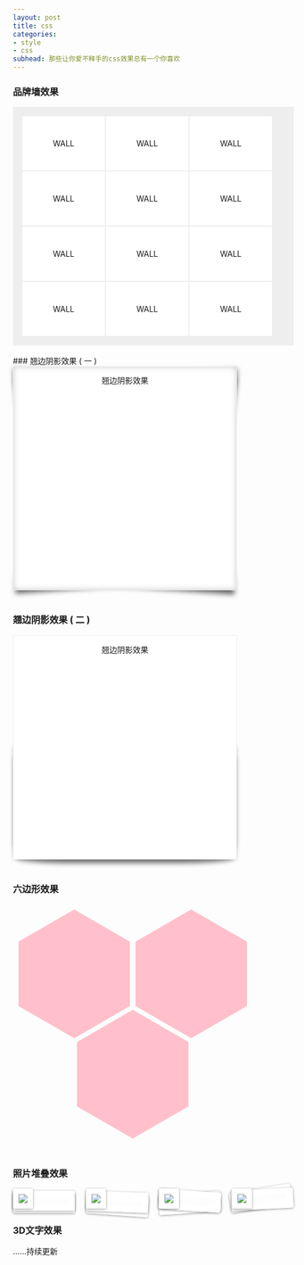 ```yaml
---
layout: post
title: css
categories:
- style
- css
subhead: 那些让你爱不释手的css效果总有一个你喜欢
---
```


### 品牌墙效果

<style>
 #wall{
    overflow: hidden;
    border: 1px solid #eee;
 }
 #wall ul{
    overflow:hidden;
    padding: 15px;
    margin: 0;
    background: #eee;
 }
 #wall ul li{
    text-align: center;
    list-style-type: none;
    float: left;
    padding: 40px 15px;
    width: 25%;
    border: 1px solid #eee;
    background: #fff;
 }
 #wall ul li, #wall ul li img, #wall ul li a{
     -webkit-transition: all 0.2s linear;
     transition: all 0.2s linear
 }
 #wall ul li a{
     display: inline-table;
     text-decoration: none;
 }
 #wall ul li:hover{
     z-index: 2;
     box-shadow: 1px 1px 10px rgba(0,0,0,0.1),-1px -1px 10px rgba(0,0,0,0.1);
     -webkit-box-shadow: 1px 1px 10px rgba(0,0,0,0.1),-1px -1px 10px rgba(0,0,0,0.1);
     -o-box-shadow: 1px 1px 10px rgba(0,0,0,0.1),-1px -1px 10px rgba(0,0,0,0.1);
     -moz-box-shadow: 1px 1px 10px rgba(0,0,0,0.1),-1px -1px 10px rgba(0,0,0,0.1);
     -ms-box-shadow: 1px 1px 10px rgba(0,0,0,0.1),-1px -1px 10px rgba(0,0,0,0.1);
     transform: translate3d(0, 0, 0);
     -webkit-transform: translate3d(0, 0, 0);
     -moz-transform: translate3d(0, 0, 0);
     -ms-transform: translate3d(0, 0, 0);
     -o-transform: translate3d(0, 0, 0);
 }
 #wall ul li:hover img, #wall ul li:hover a{
     transform: translate3d(0, -3px, 0);
     -webkit-transform: translate3d(0, -3px, 0);
     -o-transform: translate3d(0, -3px, 0);
     -moz-transform: translate3d(0, -3px, 0);
     -ms-transform: translate3d(0, -3px, 0);
 }
</style>

<div id="wall">
    <ul>
        <li><a href="javascript:;">WALL</a></li>
        <li><a href="javascript:;">WALL</a></li>
        <li><a href="javascript:;">WALL</a></li>
        <li><a href="javascript:;">WALL</a></li>
        <li><a href="javascript:;">WALL</a></li>
        <li><a href="javascript:;">WALL</a></li>
        <li><a href="javascript:;">WALL</a></li>
        <li><a href="javascript:;">WALL</a></li>
        <li><a href="javascript:;">WALL</a></li>
        <li><a href="javascript:;">WALL</a></li>
        <li><a href="javascript:;">WALL</a></li>
        <li><a href="javascript:;">WALL</a></li>
    </ul>
</div>
<br/>
<!--break-->
### 翘边阴影效果 ( 一 )
<style>
    #photo1{
        width: 400px;
        height: 400px;
        border: 1px solid #eee;
        position: relative;
        background: #fff;
        box-shadow: 3px 3px 10px rgba(0,0,0,0.1) inset,-3px -3px 10px rgba(0,0,0,0.1) inset;
        text-align: center;
    }
    #photo1:before{
       content: '';
       position: absolute;
       left: 22px;
       right: 25px;
       bottom: 11px;
       top: 23px;
       box-shadow: 0px 8px 10px rgba(0,0,0,0.6), 0px -8px 10px rgba(0,0,0,0.6);
       transform: skew(10deg) rotate(4deg);
       z-index: -2;
    }
    #photo1:after{
        content: '';
        position: absolute;
        left: 25px;
        right: 20px;
        bottom: 13px;
        top: 24px;
        box-shadow: 0px 8px 10px rgba(0,0,0,0.6), 0px -8px 10px rgba(0,0,0,0.6);
        transform: skew(-10deg) rotate(-4deg);
        z-index: -2;
    }
</style>

<div id="photo1">
  <p>翘边阴影效果</p>
</div>
<br/>

### 翘边阴影效果 ( 二 )
<style type="text/css">
    #photo2{
        width: 400px;
        height: 400px;
        border: 1px solid #eee;
        position: relative;
        background: #fff;
        text-align: center;
    }
    #photo2:after{
        content: '';
        position: absolute;
        left: 3px;
        right: 3px;
        bottom: 3px;
        top: 200px;
        box-shadow: 0px 10px 10px rgba(0,0,0,0.6), 0px -10px 10px rgba(0,0,0,0.6);
        /* transform: skew(-10deg) rotate(-4deg); */
        z-index: -1;
        border-radius: 100px / 10px;
    }
</style>

<div id="photo2">
  <p>翘边阴影效果</p>
</div>
<br/>

### 六边形效果
<style>
#photo3{
    overflow:hidden;
}
#photo3 .clear{
    clear: both;
}
#photo3 .con-show01{
    width: 200px;
    height: 250px;
    float: left;
    margin-left: 10px;
    overflow: hidden;
    transform:rotate(120deg);
}
#photo3 .con-show02{
    width: 100%;
    height: 100%;
    overflow: hidden;
    transform:rotate(-60deg);
}
#photo3 .con-show03{
    width: 100%;
    height: 100%;
    overflow: hidden;
    transform:rotate(-60deg);
    position: relative;
    background: pink;
}
#photo3 .con-show03 > div{
    width: 100%;
    height: 100%;
    position: absolute;
    top: 0;
    left: 0;
    opacity: 0;
    line-height: 250px;
    text-align: center;
    color: #fff;
    cursor: pointer;
    background: url(../../../assets/image1.jpg);
    transition: opacity 0.3s;
    }
#photo3 .con-show03:hover > div{
    opacity: 1;
}
#photo3 .margin-left{
    margin-left: 115px;
}
#photo3 .margin-top{
    margin-top: -70px;
}
</style>

<div id="photo3">
    <div class="con-show01">
        <div class="con-show02">
          <div class="con-show03 bg01">
            <div>
            <p>六边形效果</p>
            </div>
          </div>
        </div>
      </div>
    <div class="con-show01">
        <div class="con-show02">
            <div class="con-show03 bg01">
              <div>
              <p>六边形效果</p>
              </div>
            </div>
        </div>
    </div>
    <div class="clear"></div>
    <div class="con-show01 margin-left margin-top">
        <div class="con-show02">
          <div class="con-show03 bg01">
            <div>
            <p>六边形效果</p>
            </div>
          </div>
        </div>
    </div>
</div>
<br/>

### 照片堆叠效果
<style>
    /*
    Float clearing goodness from Handcrafted CSS book ------------------------------------------------------------- */
    #example4 .group:after { content: "."; display: block; height: 0; clear: both; visibility: hidden; }
    #example4 .group { height: 1%; }
    *:first-child+html .group { min-height: 1px; }
    #example4 { max-width: 57.5em; }
    #example4 h1,#example4 h2 { font-family: 'AdelleBasicBold', Arial, sans-serif; }
    #example4 h1.title { font-size: 68px; letter-spacing: -3px; font-weight: bold; text-align: center; margin: 100px 0 50px; text-shadow: 0px 1px 0px rgba(255, 255, 255, 0.6); }
    #example4 h1.title span { font-size: 38px; line-height: 48px; display: block; letter-spacing: -1px; color: rgba(51, 51, 51, 0.5); }

    /*
    Stacks CSS ----------------------------------------------------------------------------------------------------------- */

    /* Layout */
    #example4 .stack { float: left; width: 22%; margin: 0 4% 4% 0; position: relative; z-index: 10; }

    /* Image styles */
    #example4 .stack img { max-width: 100%; height: auto; vertical-align: bottom; border: 10px solid #fff; border-radius: 3px;
    	-webkit-box-sizing: border-box;
    	-moz-box-sizing: border-box;
    	box-sizing: border-box;
    	-webkit-box-shadow: 0 1px 4px rgba(0, 0, 0, 0.4);
    	-moz-box-shadow: 0 1px 4px rgba(0, 0, 0, 0.4);
    	box-shadow: 0 1px 4px rgba(0, 0, 0, 0.4);
    }
    #example4 .stack:last-of-type { margin-right: 0; }

    /* Stacks creted by the use of generated content */
    #example4 .stack:before,#example4 .stack:after { content: "";
        border-radius: 3px; width: 100%; height: 100%; position: absolute; border: 10px solid #fff; left: 0;
    	-webkit-box-sizing: border-box;
    	-moz-box-sizing: border-box;
    	box-sizing: border-box;
    	-webkit-box-shadow: 0 1px 4px rgba(0, 0, 0, 0.4);
    	-moz-box-shadow: 0 1px 4px rgba(0, 0, 0, 0.4);
    	box-shadow: 0 1px 4px rgba(0, 0, 0, 0.4);
    	-webkit-transition: 0.3s all ease-out;
    	-moz-transition: 0.3s all ease-out;
    	transition: 0.3s all ease-out;
    }
    #example4 .stack:before { top: 4px; z-index: -10; } /* 1st element in stack (behind image) */
    #example4 .stack:after { top: 8px; z-index: -20; } /* 2nd element in stack (behind image) */

    /* Second stack example (rotated to the right from the bottom left) */
    #example4 .stack.rotated:before {
    	-webkit-transform-origin: bottom left;
    	-moz-transform-origin: bottom left;
    	transform-origin: bottom left;
    	-webkit-transform: rotate(2deg);
    	-moz-transform: rotate(2deg);
    	transform: rotate(2deg);
    }
    #example4 .stack.rotated:after {
    	-webkit-transform-origin: bottom left;
    	-moz-transform-origin: bottom left;
    	transform-origin: bottom left;
    	-webkit-transform: rotate(4deg);
    	-moz-transform: rotate(4deg);
    	transform: rotate(4deg);
    }

    /* Third stack example (One stack element rotated in the opposite direction) */
    #example4 .stack.twisted:before {
    	-webkit-transform: rotate(4deg);
    	-moz-transform: rotate(4deg);
    	transform: rotate(4deg);
    }
    #example4 .stack.twisted:after {
    	-webkit-transform: rotate(-4deg);
    	-moz-transform: rotate(-4deg);
    	transform: rotate(-4deg);
    }

    /* Fourth stack example (Similar to the second but rotated left) */
    #example4 .stack.rotated-left:before {
    	-webkit-transform-origin: bottom left;
    	-moz-transform-origin: bottom left;
    	transform-origin: bottom left;
    	-webkit-transform: rotate(-3deg);
    	-moz-transform: rotate(-3deg);
    	transform: rotate(-3deg);
    }
    #example4 .stack.rotated-left:after {
    	-webkit-transform-origin: bottom left;
    	-moz-transform-origin: bottom left;
    	transform-origin: bottom left;
    	-webkit-transform: rotate(-9deg);
    	-moz-transform: rotate(-9deg);
    	transform: rotate(-9deg);
    }

    /* Reset all rotations on hover */
    #example4 .stack:hover:before,#example4 .stack:hover:after {
    	-webkit-transform: rotate(0deg);
    	-moz-transform: rotate(0deg);
    	transform: rotate(0deg);
    }

    /*
    iPhone and mobile widths --------------------------------------------------------------------------------------------------------------------------- */
    @media only screen and (min-width: 320px) and (max-width: 480px) {
    	#example4 .stack { float: none; width: auto; margin-bottom: 35px; }
    	#example4 h1.title { margin: 15px 0; }
    }
</style>

<div id="example4" class="group">
    <div class="group">
        <div class="stack">
            <img src="../../../assets/image1.jpg" />
        </div>
        <div class="stack rotated">
            <img src="../../../assets/image2.jpg" />
        </div>
        <div class="stack twisted">
            <img src="../../../assets/image3.jpg" />
        </div>
        <div class="stack rotated-left">
            <img src="../../../assets/image4.jpg" />
        </div>
    </div>
</div>

### 3D文字效果
......持续更新

